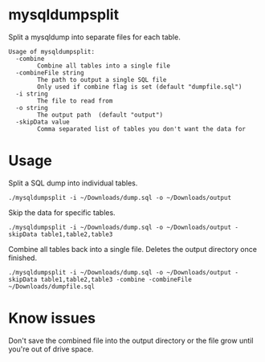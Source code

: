 # mysqldumpsplit
Split a mysqldump into separate files for each table.

```
Usage of mysqldumpsplit:
  -combine
        Combine all tables into a single file
  -combineFile string
        The path to output a single SQL file
        Only used if combine flag is set (default "dumpfile.sql")
  -i string
        The file to read from
  -o string
        The output path  (default "output")
  -skipData value
        Comma separated list of tables you don't want the data for
```

# Usage

Split a SQL dump into individual tables.

`./mysqldumpsplit -i ~/Downloads/dump.sql -o ~/Downloads/output`

Skip the data for specific tables.

`./mysqldumpsplit -i ~/Downloads/dump.sql -o ~/Downloads/output -skipData table1,table2,table3`

Combine all tables back into a single file. Deletes the output directory once finished.

`./mysqldumpsplit -i ~/Downloads/dump.sql -o ~/Downloads/output -skipData table1,table2,table3 -combine -combineFile ~/Downloads/dumpfile.sql`

# Know issues
Don't save the combined file into the output directory or the file grow until you're out of drive space.
